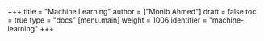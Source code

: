 +++
title = "Machine Learning"
author = ["Monib Ahmed"]
draft = false
toc = true
type = "docs"
[menu.main]
  weight = 1006
  identifier = "machine-learning"
+++

